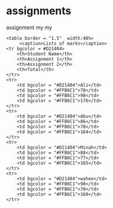 # assignments
assignment my my

<!DOCTYPE html>
<html>
<head>
<style>
table, th, td {
  border: 1px solid black;
  border-collapse: collapse;
}

</style>
</head>
<body> 


	<table border = "1.5"  width:40%>
		 <caption>Lists of marks</caption>
	<tr bgcolor = #D21404>
		<th>Student Name</th>
		<th>Assignment 1</th>
		<th>Assignment 2</th>
		<th>Total</th>
	</tr>
	<tr> 
		<td bgcolor = "#D21404">Ali</td>
		<td bgcolor = "#FFB6C1">78</td>
		<td bgcolor = "#FFB6C1">98</td>
		<td bgcolor = "#FFB6C1">176</td>
	</tr>
	<tr>
		<td bgcolor = "#D21404">Abu</td>
		<td bgcolor = "#FFB6C1">86</td>
		<td bgcolor = "#FFB6C1">78</td>
		<td bgcolor = "#FFB6C1">164</td>
	</tr>
	<tr>
		<td bgcolor = "#D21404">Minah</td>
		<td bgcolor = "#FFB6C1">88</td>
		<td bgcolor = "#FFB6C1">77</td>
		<td bgcolor = "#FFB6C1">165</td>
	</tr>
	<tr>
		<td bgcolor = "#D21404">wahee</td>
		<td bgcolor = "#FFB6C1">90</td>
		<td bgcolor = "#FFB6C1">70</td>
		<td bgcolor = "#FFB6C1">160</td>
	</tr>
</table>

</body>
</html>
